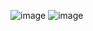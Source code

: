 ![image](https://github.com/user-attachments/assets/0075f74f-fd68-4b35-8c59-f9b58830de0c)
![image](https://github.com/user-attachments/assets/25551aa3-da77-41d2-9a4b-17f515ff8538)


